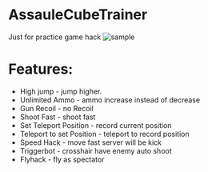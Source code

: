 # AssauleCubeTrainer
Just for practice game hack
![sample](https://user-images.githubusercontent.com/35301327/175615167-a690e708-f237-4b54-accb-0dcfa01ddfa9.png)


# Features:
* High jump - jump higher.
* Unlimited Ammo - ammo increase instead of decrease
* Gun Recoil - no Recoil
* Shoot Fast - shoot fast
* Set Teleport Position - record current position
* Teleport to set Position - teleport to record position
* Speed Hack - move fast server will be kick
* Triggerbot - crosshair have enemy auto shoot
* Flyhack - fly as spectator
